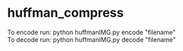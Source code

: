 # huffman_compress
To encode run: python huffmanIMG.py encode "filename"  
To decode run: python huffmanIMG.py decode "filename"
